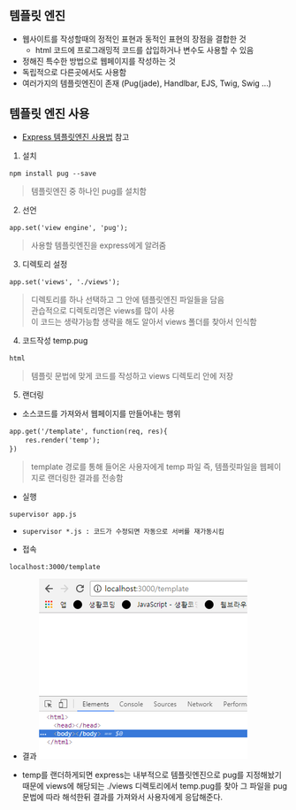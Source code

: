 ## 템플릿 엔진
- 웹사이트를 작성할때의 정적인 표현과 동적인 표현의 장점을 결합한 것
  - html 코드에 프로그래밍적 코드를 삽입하거나 변수도 사용할 수 있음
- 정해진 특수한 방법으로 웹페이지를 작성하는 것
- 독립적으로 다른곳에서도 사용함
- 여러가지의 템플릿엔진이 존재 (Pug(jade), Handlbar, EJS, Twig, Swig ...)


## 템플릿 엔진 사용
- [Express 템플릿엔진 사용법](http://expressjs.com/ko/guide/using-template-engines.html) 참고
1. 설치
```
npm install pug --save
```
> 템플릿엔진 중 하나인 pug를 설치함

2. 선언
```
app.set('view engine', 'pug');
```
> 사용할 템플릿엔진을 express에게 알려줌

3. 디렉토리 설정
```
app.set('views', './views');
```
> 디렉토리를 하나 선택하고 그 안에 템플릿엔진 파일들을 담음<br/>관습적으로 디렉토리명은 views를 많이 사용<br/>이 코드는 생략가능함 생략을 해도 알아서 views 폴더를 찾아서 인식함

4. 코드작성
temp.pug
```
html
```
> 템플릿 문법에 맞게 코드를 작성하고 views 디렉토리 안에 저장

5. 랜더링
- 소스코드를 가져와서 웹페이지를 만들어내는 행위
```
app.get('/template', function(req, res){
	res.render('temp');
})
```
> template 경로를 통해 들어온 사용자에게 temp 파일 즉, 템플릿파일을 웹페이지로 랜더링한 결과를 전송함

- 실행
```
supervisor app.js
```
- `supervisor *.js : 코드가 수정되면 자동으로 서버를 재가동시킴`

- 접속
```
localhost:3000/template
```

- 결과
![템플릿](img/node16.png)<br/>

- temp를 랜더하게되면 express는 내부적으로 템플릿엔진으로 pug를 지정해놨기때문에 views에 해당되는 ./views 디렉토리에서 temp.pug를 찾아 그 파일을 pug문법에 따라 해석한뒤 결과를 가져와서 사용자에게 응답해준다.
